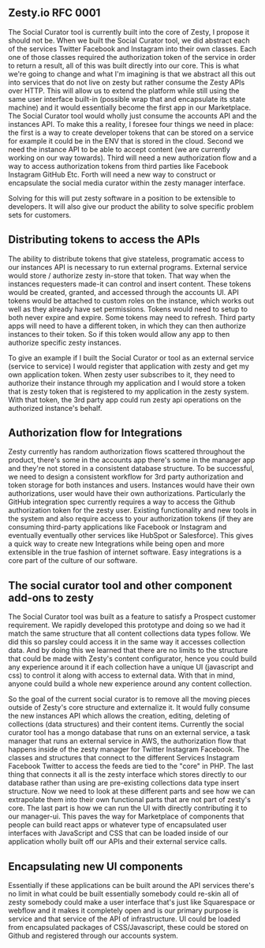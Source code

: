 ## Zesty.io RFC 0001

The Social Curator tool is currently built into the core of Zesty, I propose it should not be. When we built the Social Curator tool, we did abstract each of the services Twitter Facebook and Instagram into their own classes. Each one of those classes required the authorization token of the service in order to return a result, all of this was built directly into our core. This is what we're going to change and what I'm imagining is that we abstract all this out into services that do not live on zesty but rather consume the Zesty APIs over HTTP. This will allow us to extend the platform while still using the same user interface built-in (possible wrap that and encapsulate its state machine) and it would essentially become the first app in our Marketplace. The Social Curator tool would wholly just consume the accounts API and the instances API. To make this a reality, I foresee four things we need in place: the first is a way to create developer tokens that can be stored on a service for example it could be in the ENV that is stored in the cloud. Second we need the instance API to be able to accept content (we are currently working on our way towards). Third will need a new authorization flow and a way to access authorization tokens from third parties like Facebook Instagram GitHub Etc. Forth will need a new way to construct or encapsulate the social media curator within the zesty manager interface.

Solving for this will put zesty software in a position to be extensible to developers. It will also give our product the ability to solve specific problem sets for customers.

## Distributing tokens to access the APIs

The ability to distribute tokens that give stateless, programatic access to our instances API is necessary to run external programs. External service would store / authorize zesty in-store that token. That way when the instances requesters made-it can control and insert content. These tokens would be created, granted, and accessed through the accounts UI. API tokens would be attached to custom roles on the instance, which works out well as they already have set permissions. Tokens would need to setup to both never expire and expire. Some tokens may need to refresh. Third party apps will need to have a different token, in which they can then authorize instances to their token. So if this token would allow any app to then authorize specific zesty instances.

To give an example if I built the Social Curator or tool as an external service (service to service) I would register that application with zesty and get my own application token. When zesty user subscribes to it, they need to authorize their instance through my application and I would store a token that is zesty token that is registered to my application in the zesty system. With that token, the 3rd party app could run zesty api operations on the authorized instance's behalf.

## Authorization flow for Integrations

Zesty currently has random authorization flows scattered throughout the product, there's some in the accounts app there's some in the manager app and they're not stored in a consistent database structure. To be successful, we need to design a consistent workflow for 3rd party authorization and token storage for both instances and users. Instances would have their own authorizations, user would have their own authorizations. Particularly the GitHub integration spec currently requires a way to access the Github authorization token for the zesty user. Existing functionality and new tools in the system and also require access to your authorization tokens (if they are consuming third-party applications like Facebook or Instagram and eventually eventually other services like HubSpot or Salesforce). This gives a quick way to create new Integrations while being open and more extensible in the true fashion of internet software. Easy integrations is a core part of the culture of our software.

## The social curator tool and other component add-ons to zesty

The Social Curator tool was built as a feature to satisfy a Prospect customer requirement. We rapidly developed this prototype and doing so we had it match the same structure that all content collections data types follow. We did this so parsley could access it in the same way it accesses collection data. And by doing this we  learned that there are no limits to the structure that could be made with Zesty's content configurator, hence you could build any experience around it if each collection have a unique UI (javascript and css) to control it along with access to external data. With that in mind, anyone could build a whole new experience around any content collection.

So the goal of the current social curator is to remove all the moving pieces outside of Zesty's core structure and externalize it. It would fully consume the new instances API which allows the creation, editing, deleting of collections (data structures) and their content items. Currently the social curator tool has a mongo database that runs on an external service, a task manager that runs an external service in AWS, the authorization flow that happens inside of the zesty manager for Twitter Instagram Facebook. The classes and structures that connect to the different Services Instagram Facebook Twitter to access the feeds are tied to the "core" in PHP. The last thing that connects it all is the zesty interface which stores directly to our database rather than using are pre-existing collections data type insert structure. Now we need to look at these different parts and see how we can extrapolate them into their own functional parts that are not part of zesty's core. The last part is how we can run the UI with directly contributing it to our manager-ui. This paves the way for Marketplace of components that people can build react apps or whatever type of encapsulated user interfaces with JavaScript and CSS that can be loaded inside of our application wholly built off our APIs and their external service calls.

## Encapsulating new UI components

Essentially if these applications can be built around the API services there's no limit in what could be built essentially somebody could re-skin all of zesty somebody could make a user interface that's just like Squarespace or webflow and it makes it completely open and is our primary purpose is service and that service of the API of infrastructure. UI could be loaded from encapsulated packages of CSS/Javascript, these could be stored on Github and registered through our accounts system.
